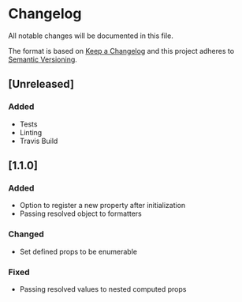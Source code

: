 # Changelog
All notable changes will be documented in this file.

The format is based on [Keep a Changelog](http://keepachangelog.com/en/1.0.0/)
and this project adheres to [Semantic Versioning](http://semver.org/spec/v2.0.0.html).

## [Unreleased]
### Added
  - Tests
  - Linting
  - Travis Build

## [1.1.0]
### Added
- Option to register a new property after initialization
- Passing resolved object to formatters
### Changed
- Set defined props to be enumerable
### Fixed
- Passing resolved values to nested computed props
